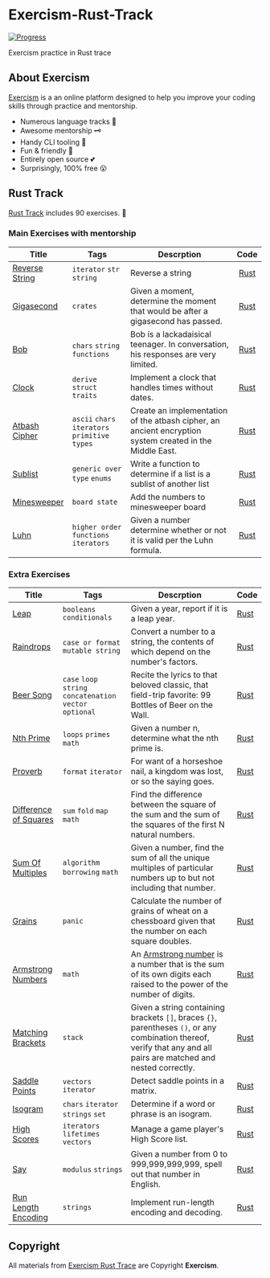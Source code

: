 # Exercism-Rust-Track

[![Progress](https://img.shields.io/badge/Progress-69%25-brightgreen)](https://exercism.io/my/tracks/rust)

Exercism practice in Rust trace

## About Exercism

[Exercism](https://exercism.io/about) is a an online platform designed to help you improve your coding skills through practice and mentorship.

- Numerous language tracks 🎯
- Awesome mentorship 🗝
- Handy CLI tooling 🧰
- Fun & friendly 🥰
- Entirely open source 💕
- Surprisingly, 100% free 😮

## Rust Track

[Rust Track](https://exercism.io/my/tracks/rust) includes 90 exercises. 🦀

### Main Exercises with mentorship

Title                                                                                                                 | Tags                                          | Descrption                                                                                              |           Code
--------------------------------------------------------------------------------------------------------------------- | --------------------------------------------- | ------------------------------------------------------------------------------------------------------- | :----------------------:
[Reverse String](https://exercism.io/tracks/rust/exercises/reverse-string/solutions/32cf4f36f765465e810dabc561173453) | `iterator` `str` `string`                     | Reverse a string                                                                                        | [Rust](./reverse-string)
[Gigasecond](https://exercism.io/tracks/rust/exercises/gigasecond/solutions/eb926376f6214aeabb708834046d3392)         | `crates`                                      | Given a moment, determine the moment that would be after a gigasecond has passed.                       |   [Rust](./gigasecond)
[Bob](https://exercism.io/tracks/rust/exercises/bob/solutions/3d87678b6f7e4496b39d3befb37e1d36)                       | `chars` `string functions`                    | Bob is a lackadaisical teenager. In conversation, his responses are very limited.                       |      [Rust](./bob)
[Clock](https://exercism.io/tracks/rust/exercises/clock/solutions/8f2b3603f1e14b1db50ca9ed43ea4bae)                   | `derive` `struct` `traits`                    | Implement a clock that handles times without dates.                                                     |     [Rust](./clock)
[Atbash Cipher](https://exercism.io/tracks/rust/exercises/atbash-cipher/solutions/885d1e04bd644c56bab41e3dbc804278)   | `ascii` `chars` `iterators` `primitive types` | Create an implementation of the atbash cipher, an ancient encryption system created in the Middle East. | [Rust](./atbash-cipher)
[Sublist](https://exercism.io/tracks/rust/exercises/sublist/solutions/cbb828f199ff453192d0396789d76d09)               | `generic over type` `enums`                   | Write a function to determine if a list is a sublist of another list                                    |    [Rust](./sublist)
[Minesweeper](https://exercism.io/my/solutions/d60a502b6e0241a5898d45f06006612f)                                      | `board state`                                 | Add the numbers to minesweeper board                                                                    |  [Rust](./minesweeper)
[Luhn](https://exercism.io/tracks/rust/exercises/luhn/solutions/56df560fbbfc460d95e6f9a15b45e44f)                     | `higher order functions` `iterators`          | Given a number determine whether or not it is valid per the Luhn formula.                               |      [Rust](./luhn)

### Extra Exercises

Title                                                                                                                               | Tags                                                   | Descrption                                                                                                                                                               | Code
----------------------------------------------------------------------------------------------------------------------------------- | ------------------------------------------------------ | ------------------------------------------------------------------------------------------------------------------------------------------------------------------------ | -------------------------------
[Leap](https://exercism.io/tracks/rust/exercises/leap/solutions/4151df17bcf340039f76e976e29a331f)                                   | `booleans` `conditionals`                              | Given a year, report if it is a leap year.                                                                                                                               | [Rust](./leap)
[Raindrops](https://exercism.io/tracks/rust/exercises/raindrops/solutions/4261ea6274bd40879c136b9839c5b681)                         | `case or format` `mutable string`                      | Convert a number to a string, the contents of which depend on the number's factors.                                                                                      | [Rust](./raindrops)
[Beer Song](https://exercism.io/tracks/rust/exercises/beer-song/solutions/74677aa07a8548bca8bebcb39df98caa)                         | `case` `loop` `string concatenation` `vector optional` | Recite the lyrics to that beloved classic, that field-trip favorite: 99 Bottles of Beer on the Wall.                                                                     | [Rust](./beer-song)
[Nth Prime](https://exercism.io/tracks/rust/exercises/nth-prime/solutions/5bf23c3d35d14c189a933e8c6e9a5d99)                         | `loops` `primes` `math`                                | Given a number n, determine what the nth prime is.                                                                                                                       | [Rust](./nth-prime)
[Proverb](https://exercism.io/tracks/rust/exercises/proverb/solutions/72174c85de0648d194a03a715f7cec57)                             | `format` `iterator`                                    | For want of a horseshoe nail, a kingdom was lost, or so the saying goes.                                                                                                 | [Rust](./proverb)
[Difference of Squares](https://exercism.io/tracks/rust/exercises/difference-of-squares/solutions/2948322895e94aefa128995455886f7b) | `sum` `fold` `map` `math`                              | Find the difference between the square of the sum and the sum of the squares of the first N natural numbers.                                                             | [Rust](./difference-of-squares)
[Sum Of Multiples](https://exercism.io/tracks/rust/exercises/sum-of-multiples/solutions/f16ee7aa22e24d54a08c4910dd177134)           | `algorithm` `borrowing` `math`                         | Given a number, find the sum of all the unique multiples of particular numbers up to but not including that number.                                                      | [Rust](./sum-of-multiples)
[Grains](https://exercism.io/tracks/rust/exercises/grains/solutions/c37110ad75014a8db55cbe8bd5620c43)                               | `panic`                                                | Calculate the number of grains of wheat on a chessboard given that the number on each square doubles.                                                                    | [Rust](./grains)
[Armstrong Numbers](https://exercism.io/tracks/rust/exercises/armstrong-numbers/solutions/7fc73d04797c42a09f1588095c6e6b19)         | `math`                                                 | An [Armstrong number](https://en.wikipedia.org/wiki/Narcissistic_number) is a number that is the sum of its own digits each raised to the power of the number of digits. | [Rust](./armstrong-numbers)
[Matching Brackets](https://exercism.io/tracks/rust/exercises/matching-brackets/solutions/cf8e683778f74137b0cb4f08a622ae2f)         | `stack`                                                | Given a string containing brackets `[]`, braces `{}`, parentheses `()`, or any combination thereof, verify that any and all pairs are matched and nested correctly.      | [Rust](./matching-brackets)
[Saddle Points](https://exercism.io/tracks/rust/exercises/saddle-points/solutions/337fd3e68a6c4f04a75eda7ce8fbeae5)                 | `vectors` `iterator`                                   | Detect saddle points in a matrix.                                                                                                                                        | [Rust](./saddle-points)
[Isogram](https://exercism.io/tracks/rust/exercises/isogram/solutions/e59aca55149a4fc4a2ab8b4d1c9abd2f)                             | `chars` `iterator` `strings` `set`                     | Determine if a word or phrase is an isogram.                                                                                                                             | [Rust](./isogram)
[High Scores](https://exercism.io/tracks/rust/exercises/high-scores/solutions/03c3d15bb4784a65ad92b56913de7656)                     | `iterators` `lifetimes` `vectors`                      | Manage a game player's High Score list.                                                                                                                                  | [Rust](./high-scores)
[Say](https://exercism.io/tracks/rust/exercises/say/solutions/01122d0f87dd4485ac38f91963bb01c4)                                     | `modulus` `strings`                                    | Given a number from 0 to 999,999,999,999, spell out that number in English.                                                                                              | [Rust](./say)
[Run Length Encoding](https://exercism.io/tracks/rust/exercises/run-length-encoding/solutions/c381bfd9af34426ab6dad507ea1b7513)     | `strings`                                              | Implement run-length encoding and decoding.                                                                                                                              | [Rust](./run-length-encoding)

## Copyright

All materials from [Exercism Rust Trace](https://exercism.io/my/tracks/rust) are Copyright **Exercism**.

